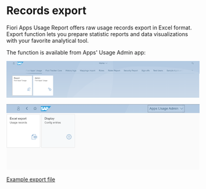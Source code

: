 # Records export

Fiori Apps Usage Report offers raw usage records export in Excel format. Export function lets you prepare statistic reports and data visualizations with your favorite analytical tool.

The function is available from Apps' Usage Admin app:

[![](res/admin-app.png)](res/admin-app.png)

[![](res/admin-app2.png)](res/admin-app2.png)

[Example export file](res/apps-usage-export.xlsx)

